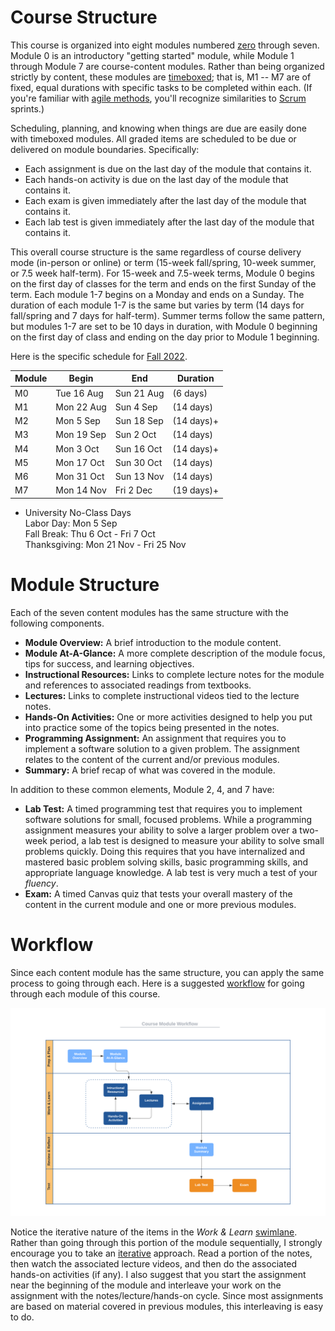 # Course Structure

This course is organized into eight modules numbered
[zero](https://www.cs.utexas.edu/users/EWD/transcriptions/EWD08xx/EWD831.html)
through seven. Module 0 is an introductory "getting started" module, while
Module 1 through Module 7 are course-content modules. Rather than being
organized strictly by content, these modules are
[timeboxed](https://en.wikipedia.org/wiki/Timeboxing); that is, M1 -- M7 are of
fixed, equal durations with specific tasks to be completed within each. (If
you're familiar with [agile
methods](https://en.wikipedia.org/wiki/Agile_software_development), you'll
recognize similarities to
[Scrum](https://en.wikipedia.org/wiki/Scrum_(software_development)) sprints.)

Scheduling, planning, and knowing when things are due are easily done with
timeboxed modules. All graded items are scheduled to be due or delivered on
module boundaries. Specifically:

- Each assignment is due on the last day of the module that contains it.
- Each hands-on activity is due on the last day of the module that contains it.
- Each exam is given immediately after the last day of the module that contains
  it.
- Each lab test is given immediately after the last day of the module that
  contains it.

This overall course structure is the same regardless of course delivery mode
(in-person or online) or term (15-week fall/spring, 10-week summer, or 7.5 week
half-term). For 15-week and 7.5-week terms, Module 0 begins on the first day of
classes for the term and ends on the first Sunday of the term. Each module 1-7
begins on a Monday and ends on a Sunday. The duration of each module 1-7 is the
same but varies by term (14 days for fall/spring and 7 days for half-term).
Summer terms follow the same pattern, but modules 1-7 are set to be 10 days in
duration, with Module 0 beginning on the first day of class and ending on the
day prior to Module 1 beginning.

Here is the specific schedule for [Fall 2022](http://www.auburn.edu/main/auweb_calendar.php).

Module | Begin      | End        | Duration 
------ | ---------- | ---------- | --------   
M0     | Tue 16 Aug | Sun 21 Aug | (6 days)  
M1     | Mon 22 Aug | Sun 4 Sep  | (14 days)  
M2     | Mon 5 Sep  | Sun 18 Sep | (14 days)+    
M3     | Mon 19 Sep | Sun 2 Oct  | (14 days)  
M4     | Mon 3 Oct  | Sun 16 Oct | (14 days)+  
M5     | Mon 17 Oct | Sun 30 Oct | (14 days)   
M6     | Mon 31 Oct | Sun 13 Nov | (14 days)  
M7     | Mon 14 Nov | Fri 2 Dec  | (19 days)+   

+ University No-Class Days  
Labor Day: Mon 5 Sep  
Fall Break: Thu 6 Oct - Fri 7 Oct  
Thanksgiving: Mon 21 Nov - Fri 25 Nov   


# Module Structure

Each of the seven content modules has the same structure with the following
components.

- **Module Overview:** A brief introduction to the module content.
- **Module At-A-Glance:** A more complete description of the module focus, tips
  for success, and learning objectives.
- **Instructional Resources:** Links to complete lecture notes for the module
  and references to associated readings from textbooks.
- **Lectures:** Links to complete instructional videos tied to the lecture
  notes.
- **Hands-On Activities:** One or more activities designed to help you put into
  practice some of the topics being presented in the notes.
- **Programming Assignment:** An assignment that requires you to implement a
  software solution to a given problem. The assignment relates to the content of
  the current and/or previous modules.
- **Summary:** A brief recap of what was covered in the module.

In addition to these common elements, Module 2, 4, and 7 have:

- **Lab Test:** A timed programming test that requires you to implement software
  solutions for small, focused problems. While a programming assignment measures
  your ability to solve a larger problem over a two-week period, a lab test is
  designed to measure your ability to solve small problems quickly. Doing this
  requires that you have internalized and mastered basic problem solving skills,
  basic programming skills, and appropriate language knowledge. A lab test is
  very much a test of your *fluency*.
- **Exam:** A timed Canvas quiz that tests your overall mastery of the content
  in the current module and one or more previous modules.


# Workflow

Since each content module has the same structure, you can apply the same process
to going through each. Here is a suggested
[workflow](https://en.wikipedia.org/wiki/Workflow) for going through each module
of this course.

![worflow](img/workflow.png)

Notice the iterative nature of the items in the *Work & Learn*
[swimlane](https://en.wikipedia.org/wiki/Swim_lane). Rather than going through
this portion of the module sequentially, I strongly encourage you to take an
[iterative](https://en.wikipedia.org/wiki/Iteration) approach. Read a portion of
the notes, then watch the associated lecture videos, and then do the associated
hands-on activities (if any). I also suggest that you start the assignment near
the beginning of the module and interleave your work on the assignment with the
notes/lecture/hands-on cycle. Since most assignments are based on material
covered in previous modules, this interleaving is easy to do.

